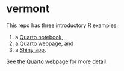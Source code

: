 # vermont


This repo has three introductory R examples:

1.  a [Quarto
    notebook](https://jimurick.github.io/vermont/examples/quarto/quarto_example.html),
2.  a [Quarto webpage](https://jimurick.github.io/vermont/), and
3.  a [Shiny app](https://jimurick.shinyapps.io/HospitalStarRatings/).

See the [Quarto webpage](https://jimurick.github.io/vermont/) for more
detail.
